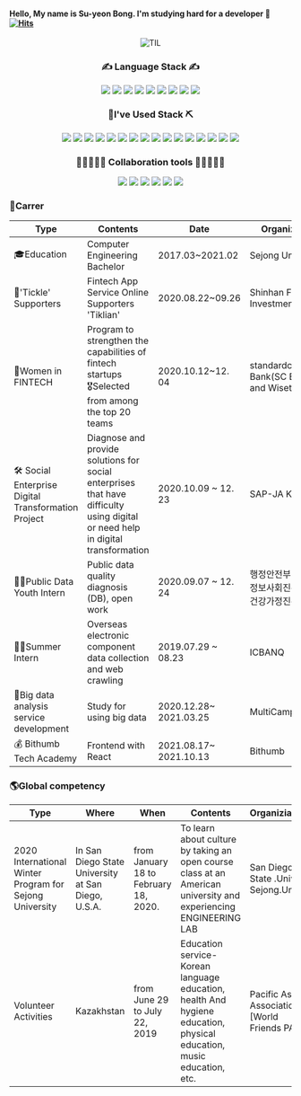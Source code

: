 #### Hello, My name is Su-yeon Bong. I'm studying hard for a developer 👋      [![Hits](https://hits.seeyoufarm.com/api/count/incr/badge.svg?url=https%3A%2F%2Fgithub.com%2Fbongsuyeon&count_bg=%23FFD23D&title_bg=%23555555&icon=smugmug.svg&icon_color=%23FFFFFF&title=hits&edge_flat=false)](https://hits.seeyoufarm.com)


<div align="center">
  <img src="https://i.ibb.co/mXBCmL5/02.gif" alt="TIL" border="0">


<h3>✍ Language Stack ✍</h3>
<img src="https://img.shields.io/badge/C/C++-00599C?style=flat-square&logo=cplusplus&logoColor=white">
<img src="https://img.shields.io/badge/JAVA-007396?style=flat-square&logo=java&logoColor=white">
<img src="https://img.shields.io/badge/Python-3766AB?style=flat-square&logo=Python&logoColor=white" />
<img src="https://img.shields.io/badge/R-276DC3?style=flat-square&logo=R&logoColor=white">
<img src="https://img.shields.io/badge/JavaScript-F7DF1E?style=flat-square&logo=JavaScript&logoColor=white" />
<img src="https://img.shields.io/badge/TypeScript-3178C6?style=flat-square&logo=TypeScript&logoColor=white" />
<img src="https://img.shields.io/badge/html-E34F26?style=flat-square&logo=html5&logoColor=white"> 
<img src="https://img.shields.io/badge/css-1572B6?style=flat-square&logo=css3&logoColor=white">
<img src="https://img.shields.io/badge/Sass-CC6699?style=flat-square&logo=Sass&logoColor=white">

  
<br/>    
<h3>🔨I've Used Stack ⛏</h3> 
<img src="https://img.shields.io/badge/React-61DAFB?style=flat-square&logo=React&logoColor=white" />
<img src="https://img.shields.io/badge/Redux-764ABC?style=flat-square&logo=Redux&logoColor=white" />
<img src="https://img.shields.io/badge/Redux%20Saga-999999?style=flat-square&logo=Redux%20Saga&logoColor=white" />
<img src="https://img.shields.io/badge/Node.js-339933?style=flat-square&logo=Node.js&logoColor=white" />
<img src="https://img.shields.io/badge/Express.js-BE312E?style=flat-square&logo=Express&logoColor=white" />
<img src="https://img.shields.io/badge/Django-092E20?style=flat-square&logo=Django&logoColor=white" />

<img src="https://img.shields.io/badge/Jupyter-F37626?style=flat-square&logo=jupyter&logoColor=white" />
   
<img src="https://img.shields.io/badge/Unity-FFFFFF?style=flat-square&logo=Unity&logoColor=black" />
<img src="https://img.shields.io/badge/MFC-A8B9CC?style=flat-square&logo=C&logoColor=white" />

<img src="https://img.shields.io/badge/MySQL-4479A1?style=flat-square&logo=mysql&logoColor=white">
<img src="https://img.shields.io/badge/MariaDB-003545?style=flat-square&logo=mariaDB&logoColor=white">
<img src="https://img.shields.io/badge/MongoDB-47A248?style=flat-square&logo=MongoDB&logoColor=white" />

<img src="https://img.shields.io/badge/bootstrap-7952B3?style=flat-square&logo=bootstrap&logoColor=white">
<img src="https://img.shields.io/badge/antd-0170FE?style=flat-square&logo=Ant Design&logoColor=white" />
<img src="https://img.shields.io/badge/Material%20UI-0081CB?style=flat-square&logo=Material-UI&logoColor=white" />
<img src="https://img.shields.io/badge/JSON%20Web%20Tokens-000000?style=flat-square&logo=JSON%20Web%20Tokens&logoColor=white" />
   
  
<br/>       
<h3>👩🏼‍🤝‍👩🏻 Collaboration tools 👩🏼‍🤝‍🧑🏾</h3>
<img src="https://img.shields.io/badge/GitHub-181717?style=flat-square&logo=github&logoColor=white">
<img src="https://img.shields.io/badge/GitLab-FCA121?style=flat-square&logo=gitlab&logoColor=white">
<img src="https://img.shields.io/badge/Slack-00A98F?style=flat-square&logo=Slack&logoColor=white">
<img src="https://img.shields.io/badge/Notion-A5915F?style=flat-square&logo=Notion&logoColor=white">
<img src="https://img.shields.io/badge/Jira-18BFFF?style=flat-square&logo=Jira&logoColor=white">
<img src="https://img.shields.io/badge/Trello-0052CC?style=flat-square&logo=Trello&logoColor=white">
      
</div>

### 🐣Carrer

| Type                                               | Contents                                                     | Date                | Organiziaion                                          |
| -------------------------------------------------- | ------------------------------------------------------------ | ------------------- | ----------------------------------------------------- |
| 🎓Education                                         | Computer Engineering  Bachelor                               | 2017.03~2021.02     | Sejong University                                     |
| 📲'Tickle' Supporters                               | Fintech App Service Online Supporters 'Tiklian'              | 2020.08.22~09.26    | Shinhan Financial Investment                          |
| 💸Women in FINTECH                                  | Program to strengthen the capabilities of fintech startups<br />🎖Selected from among the top 20 teams | 2020.10.12~12. 04   | standardchartered Bank(SC Bank) and Wiset             |
| 🛠 Social Enterprise Digital Transformation Project | Diagnose and provide solutions for social enterprises that have difficulty using digital or need help in digital transformation | 2020.10.09 ~ 12. 23 | SAP-JA Korea                                          |
| 👨‍💻Public Data Youth Intern                         | Public data quality diagnosis (DB), open work                | 2020.09.07 ~ 12. 24 | 행정안전부·한국지능정보사회진흥원[한국건강가정진흥원] |
| 👨‍💻Summer Intern                                    | Overseas electronic component data collection and web crawling | 2019.07.29 ~ 08.23  | ICBANQ                                                |
| 📝Big data analysis service development             | Study for using big data                                     | 2020.12.28~ 2021.03.25     | MultiCampus                                           |
| 💰 Bithumb Tech Academy                              | Frontend with React                                   | 2021.08.17~ 2021.10.13     | Bithumb                                           |


### 🌎Global competency

| Type                                                    | Where                                              | When                                  | Contents                                                     | Organiziaion                                 |
| ------------------------------------------------------- | -------------------------------------------------- | ------------------------------------- | ------------------------------------------------------------ | -------------------------------------------- |
| 2020 International Winter Program for Sejong University | In San Diego State University at San Diego, U.S.A. | from January 18 to February 18, 2020. | To learn about culture by taking an open course class at an American university and experiencing ENGINEERING LAB | San Diego State .Univ & Sejong.Univ          |
| Volunteer Activities                                    | Kazakhstan                                         | from June 29 to  July 22, 2019        | Education service-Korean language education, health And hygiene education, physical education, music education, etc. | Pacific Asia Association [World Friends PAS] |


<!--
**bongsuyeon/bongsuyeon** is a ✨ _special_ ✨ repository because its `README.md` (this file) appears on your GitHub profile.

Here are some ideas to get you started:

- 🔭 I’m currently working on ...
- 🌱 I’m currently learning ...
- 👯 I’m looking to collaborate on ...
- 🤔 I’m looking for help with ...
- 💬 Ask me about ...
- 📫 How to reach me: ...
- 😄 Pronouns: ...
- ⚡ Fun fact: ...
  -->
